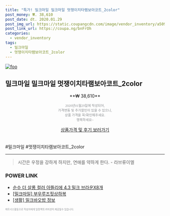 ```yaml
--- 
title: "특가! 밀크마일 밀크마일 멋쟁이치타램보아코트_2color" 
post_money: ₩. 38,610 
post_date: dt. 2020.01.29 
post_img_url: https://static.coupangcdn.com/image/vendor_inventory/a509/824a4884507832f24e1622d261c886a1251d8bb2e290b0940b0c81d76394.jpg 
post_link_url: https://coupa.ng/bnFrOh 
categories: 
  - vendor_inventory 
tags: 
  - 밀크마일 
  - 멋쟁이치타램보아코트_2color 
--- 
```

[![foo](https://static.coupangcdn.com/image/vendor_inventory/a509/824a4884507832f24e1622d261c886a1251d8bb2e290b0940b0c81d76394.jpg)](https://coupa.ng/bnFrOh) 

## 밀크마일 밀크마일 멋쟁이치타램보아코트_2color 
<p style="text-align: center;">**₩ 38,610**</p> 
<p style="text-align: center;"><span style="color: #898c8f; font-family: Georgia,Times,serif; font-size: 0.75em;">2020년01월29일에 작성되어, <br>가격변동 및 추가할인이 있을 수 있으니,<br> 상품 가격을 꼭!확인해주세요.<br>행복하세요~</span> 
</p>	 
<div markdown="0" style="text-align: center;"><a href="https://coupa.ng/bnFrOh" class="btn btn--success">상품가격 및 후기 보러가기</a></div> 
<br><br> 
  #밀크마일 #멋쟁이치타램보아코트_2color 
<hr> 

> 시간은 우정을 강하게 하지만, 연애를 약하게 한다. - 라브류이엘 


### POWER LINK

* <a href="https://blog.naver.com/sakai111/221783445059" target="_blank">순수 더 살롱 컬러 아뜰리에 4.3 밀크 브라운X8개</a>
* <a href="https://blog.naver.com/fasyy4321/221788464891" target="_blank">[밀크마일] 부우루즈핏상하복</a>
* <a href="https://blog.naver.com/sakai111/221761259429" target="_blank"> [생활] 밀크바오밥 정보 </a>

<span style="color: #898c8f; font-family: Georgia,Times,serif; font-size: 0.55em;">파트너스활동으로 작성자에게 일정액의 커미션이 제공될수 있습니다.</span> 
